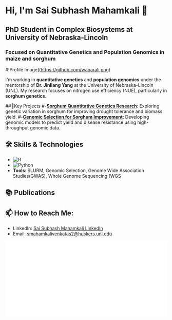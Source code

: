 # Hi, I'm Sai Subhash Mahamkali 👋
## PhD Student in Complex Biosystems at University of Nebraska-Lincoln
### Focused on Quantitative Genetics and Population Genomics in maize and sorghum

#!Profile Image](https://github.com/waqarali.png)

I'm working in **quantitative genetics** and **population genomics** under the mentorship of **Dr. Jinliang Yang** at the University of Nebraska-Lincoln (UNL). My research focuses on nitrogen use efficiency (NUE), particularly in **sorghum genetics**.

##🚀Key Projects
#-[**Sorghum Quantitative Genetics Research**](https://github.com/waqarali/sorghum_quantitative_genetics): Exploring genetic variation in sorghum for improving drought tolerance and biomass yield.
#-[**Genomic Selection for Sorghum Improvement**](https://github.com/waqarali/genomic_selection_sorghum): Developing genomic models to predict yield and disease resistance using high-throughput genomic data.

## 🛠️ Skills & Technologies
- ![R](https://img.shields.io/badge/-R-276DC3?style=flat&logo=R&logoColor=white)
- ![Python](https://img.shields.io/badge/-Python-3776AB?style=flat&logo=python&logoColor=white)
- **Tools**: SLURM, Genomic Selection, Genome Wide Association Studies(GWAS), Whole Genome Sequencing (WGS

## 📚 Publications
<!-- - **Paper 1 Title** – *Journal of Quantitative Genetics* (2025) -->
<!-- - **Paper 2 Title** – *Nature Plants* (2025) -->

## 📫 How to Reach Me:
- LinkedIn: [Sai Subhash Mahamkali LinkedIn](https://www.linkedin.com/in/subhashmahamkali/)
- Email: [smahamkalivenkatas2@huskers.unl.edu](mailto:smahamkalivenkatas2@huskers.unl.edu)

![Metrics](https://github.com/lowlighter/metrics/blob/examples/metrics.classic.svg)

